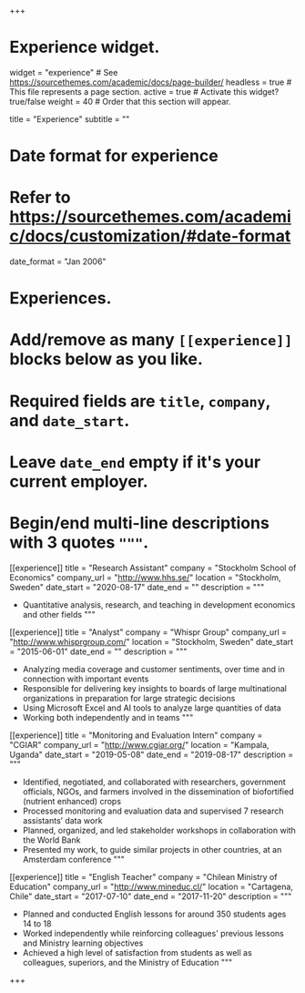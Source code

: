 +++
# Experience widget.
widget = "experience"  # See https://sourcethemes.com/academic/docs/page-builder/
headless = true  # This file represents a page section.
active = true  # Activate this widget? true/false
weight = 40  # Order that this section will appear.

title = "Experience"
subtitle = ""

# Date format for experience
#   Refer to https://sourcethemes.com/academic/docs/customization/#date-format
date_format = "Jan 2006"

# Experiences.
#   Add/remove as many `[[experience]]` blocks below as you like.
#   Required fields are `title`, `company`, and `date_start`.
#   Leave `date_end` empty if it's your current employer.
#   Begin/end multi-line descriptions with 3 quotes `"""`.
[[experience]]
  title = "Research Assistant"
  company = "Stockholm School of Economics"
  company_url = "http://www.hhs.se/"
  location = "Stockholm, Sweden"
  date_start = "2020-08-17"
  date_end = ""
  description = """
  * Quantitative analysis, research, and teaching in development economics and other fields
  """

[[experience]]
  title = "Analyst"
  company = "Whispr Group"
  company_url = "http://www.whisprgroup.com/"
  location = "Stockholm, Sweden"
  date_start = "2015-06-01"
  date_end = ""
  description = """
  * Analyzing media coverage and customer sentiments, over time and in connection with important events
  * Responsible for delivering key insights to boards of large multinational organizations in preparation for large strategic decisions
  * Using Microsoft Excel and AI tools to analyze large quantities of data
  * Working both independently and in teams
  """
  
[[experience]]
  title = "Monitoring and Evaluation Intern"
  company = "CGIAR"
  company_url = "http://www.cgiar.org/"
  location = "Kampala, Uganda"
  date_start = "2019-05-08"
  date_end = "2019-08-17"
  description = """
  * Identified, negotiated, and collaborated with researchers, government officials, NGOs, and farmers involved in the dissemination of biofortified (nutrient enhanced) crops
  * Processed monitoring and evaluation data and supervised 7 research assistants’ data work
  * Planned, organized, and led stakeholder workshops in collaboration with the World Bank
  * Presented my work, to guide similar projects in other countries, at an Amsterdam conference
  """

[[experience]]
  title = "English Teacher"
  company = "Chilean Ministry of Education"
  company_url = "http://www.mineduc.cl/"
  location = "Cartagena, Chile"
  date_start = "2017-07-10"
  date_end = "2017-11-20"
  description = """
  * Planned and conducted English lessons for around 350 students ages 14 to 18
  * Worked independently while reinforcing colleagues' previous lessons and Ministry learning objectives
  * Achieved a high level of satisfaction from students as well as colleagues, superiors, and the Ministry of Education
  """

+++
